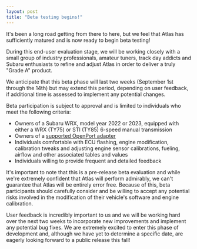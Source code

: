 ```yaml
---
layout: post
title: "Beta testing begins!"
---
```


It's been a long road getting from there to here, but we feel that Atlas has sufficiently matured and is now ready to begin beta testing!

During this end-user evaluation stage, we will be working closely with a small group of industry professionals, amateur tuners, track day addicts and Subaru enthusiasts to refine and adjust Atlas in order to deliver a truly "Grade A" product.

We anticipate that this beta phase will last two weeks (September 1st through the 14th) but may extend this period, depending on user feedback, if additional time is assessed to implement any potential changes.

Beta participation is subject to approval and is limited to individuals who meet the following criteria:

* Owners of a Subaru WRX, model year 2022 or 2023, equipped with either a WRX (TY75) or STI (TY85) 6-speed manual transmission
* Owners of a [supported OpenPort adapter](https://motorsportsresearch.org/support.html)
* Individuals comfortable with ECU flashing, engine modification, calibration tweaks and adjusting engine sensor calibrations, fueling, airflow and other associated tables and values
* Individuals willing to provide frequent and detailed feedback

It's important to note that this is a pre-release beta evaluation and while we're extremely confident that Atlas will perform admirably, we can't guarantee that Atlas will be entirely error free. Because of this, beta participants should carefully consider and be willing to accept any potential risks involved in the modification of their vehicle's software and engine calibration.

User feedback is incredibly important to us and we will be working hard over the next two weeks to incorporate new improvements and implement any potential bug fixes.
We are extremely excited to enter this phase of development and, although we have yet to determine a specific date, are eagerly looking forward to a public release this fall!

